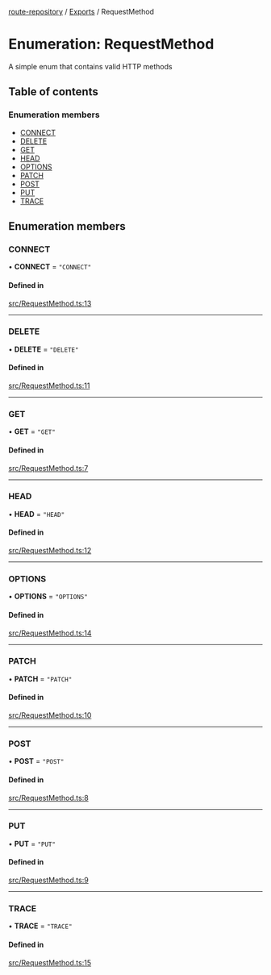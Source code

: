 [route-repository](../README.md) / [Exports](../modules.md) / RequestMethod

# Enumeration: RequestMethod

A simple enum that contains valid HTTP methods

## Table of contents

### Enumeration members

- [CONNECT](RequestMethod.md#connect)
- [DELETE](RequestMethod.md#delete)
- [GET](RequestMethod.md#get)
- [HEAD](RequestMethod.md#head)
- [OPTIONS](RequestMethod.md#options)
- [PATCH](RequestMethod.md#patch)
- [POST](RequestMethod.md#post)
- [PUT](RequestMethod.md#put)
- [TRACE](RequestMethod.md#trace)

## Enumeration members

### CONNECT

• **CONNECT** = `"CONNECT"`

#### Defined in

[src/RequestMethod.ts:13](https://github.com/nonetallt/front-to-back-router/blob/ae9086a/src/RequestMethod.ts#L13)

___

### DELETE

• **DELETE** = `"DELETE"`

#### Defined in

[src/RequestMethod.ts:11](https://github.com/nonetallt/front-to-back-router/blob/ae9086a/src/RequestMethod.ts#L11)

___

### GET

• **GET** = `"GET"`

#### Defined in

[src/RequestMethod.ts:7](https://github.com/nonetallt/front-to-back-router/blob/ae9086a/src/RequestMethod.ts#L7)

___

### HEAD

• **HEAD** = `"HEAD"`

#### Defined in

[src/RequestMethod.ts:12](https://github.com/nonetallt/front-to-back-router/blob/ae9086a/src/RequestMethod.ts#L12)

___

### OPTIONS

• **OPTIONS** = `"OPTIONS"`

#### Defined in

[src/RequestMethod.ts:14](https://github.com/nonetallt/front-to-back-router/blob/ae9086a/src/RequestMethod.ts#L14)

___

### PATCH

• **PATCH** = `"PATCH"`

#### Defined in

[src/RequestMethod.ts:10](https://github.com/nonetallt/front-to-back-router/blob/ae9086a/src/RequestMethod.ts#L10)

___

### POST

• **POST** = `"POST"`

#### Defined in

[src/RequestMethod.ts:8](https://github.com/nonetallt/front-to-back-router/blob/ae9086a/src/RequestMethod.ts#L8)

___

### PUT

• **PUT** = `"PUT"`

#### Defined in

[src/RequestMethod.ts:9](https://github.com/nonetallt/front-to-back-router/blob/ae9086a/src/RequestMethod.ts#L9)

___

### TRACE

• **TRACE** = `"TRACE"`

#### Defined in

[src/RequestMethod.ts:15](https://github.com/nonetallt/front-to-back-router/blob/ae9086a/src/RequestMethod.ts#L15)
